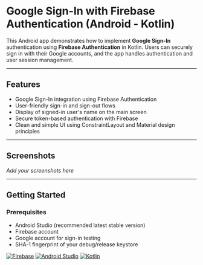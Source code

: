 # Google Sign-In with Firebase Authentication (Android - Kotlin)

This Android app demonstrates how to implement **Google Sign-In** authentication using **Firebase Authentication** in Kotlin. Users can securely sign in with their Google accounts, and the app handles authentication and user session management.

---

## Features

- Google Sign-In integration using Firebase Authentication  
- User-friendly sign-in and sign-out flows  
- Display of signed-in user's name on the main screen  
- Secure token-based authentication with Firebase  
- Clean and simple UI using ConstraintLayout and Material design principles  

---

## Screenshots

*Add your screenshots here*

---

## Getting Started

### Prerequisites

- Android Studio (recommended latest stable version)  
- Firebase account  
- Google account for sign-in testing  
- SHA-1 fingerprint of your debug/release keystore  

[![Firebase](https://img.shields.io/badge/firebase-ffca28?style=for-the-badge&logo=firebase&logoColor=black)](https://firebase.google.com/)  [![Android Studio](https://img.shields.io/badge/android--studio-3DDC84?style=for-the-badge&logo=android-studio&logoColor=white)](https://developer.android.com/studio)  [![Kotlin](https://img.shields.io/badge/kotlin-0095D5?style=for-the-badge&logo=kotlin&logoColor=white)](https://kotlinlang.org/)

